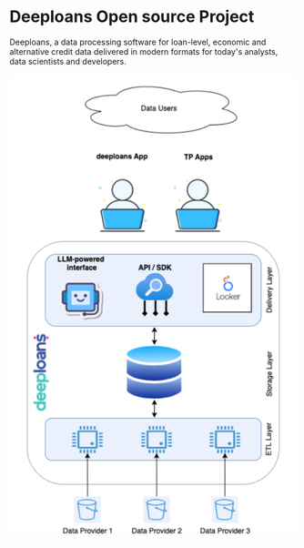 # Deeploans Open source Project

Deeploans, a data processing software for loan-level, economic and alternative credit data delivered in modern formats for today's analysts, data scientists and developers.

![overview](deeploans_overview.png "deeploans overview")
